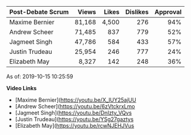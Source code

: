 Post-Debate Scrum | Views | Likes | Dislikes | Approval
--- | ---: | ---: | ---: | ---:
Maxime Bernier | 81,168 | 4,500 | 276 | 94%
Andrew Scheer  | 71,485 |   837 | 779 | 52%
Jagmeet Singh  | 47,786 |   584 | 433 | 57%
Justin Trudeau | 25,954 |   246 | 777 | 24%
Elizabeth May  |  8,327 |   142 | 248 | 36%

As of: 2019-10-15 10:25:59

**Video Links**
- [Maxime Bernier](https://youtu.be/X_IUY25ajUU
- [Andrew Scheer](https://youtu.be/6zVtckrxLmo
- [Jagmeet Singh](https://youtu.be/DnIzty_VQvs
- [Justin Trudeau](https://youtu.be/YSg27gaztys
- [Elizabeth May](https://youtu.be/rcwNJEHJVus

